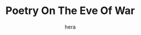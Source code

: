 ---
media: "images/rounds/round_4_2/reciting_poetry.png"
media_type: image
type: art
title: Poetry On The Eve Of War
author: [hera]
desc: Soviet Marine Nadia Volkova recites war poetry as the Soviet forces charge into the NT colony.
---